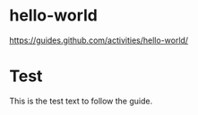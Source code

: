 # hello-world
https://guides.github.com/activities/hello-world/

# Test
This is the test text to follow the guide.
